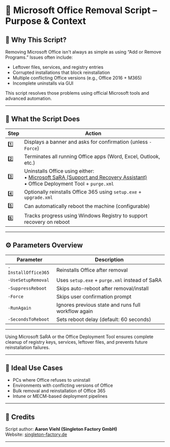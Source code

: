 # 🧹 Microsoft Office Removal Script – Purpose & Context

## 🎯 Why This Script?

Removing Microsoft Office isn't always as simple as using “Add or Remove Programs.” Issues often include:
- Leftover files, services, and registry entries
- Corrupted installations that block reinstallation
- Multiple conflicting Office versions (e.g., Office 2016 + M365)
- Incomplete uninstalls via GUI

This script resolves those problems using official Microsoft tools and advanced automation.

---

## 🧰 What the Script Does

| Step | Action                                                                                                                                                                          |
|------|---------------------------------------------------------------------------------------------------------------------------------------------------------------------------------|
| 1️⃣ | Displays a banner and asks for confirmation (unless `-Force`)                                                                                                                     |
| 2️⃣ | Terminates all running Office apps (Word, Excel, Outlook, etc.)                                                                                                                   |
| 3️⃣ | Uninstalls Office using either: <br> • [Microsoft SaRA (Support and Recovery Assistant)](https://aka.ms/SaRA_CommandLineVersionFiles) <br> • Office Deployment Tool + `purge.xml` |
| 4️⃣ | Optionally reinstalls Office 365 using `setup.exe` + `upgrade.xml`                                                                                                                |
| 5️⃣ | Can automatically reboot the machine (configurable)                                                                                                                               |
| 6️⃣ | Tracks progress using Windows Registry to support recovery on reboot                                                                                                              |

---

## ⚙️ Parameters Overview

| Parameter | Description |
|----------|-------------|
| `-InstallOffice365` | Reinstalls Office after removal |
| `-UseSetupRemoval` | Uses `setup.exe` + `purge.xml` instead of SaRA |
| `-SuppressReboot` | Skips auto-reboot after removal/install |
| `-Force` | Skips user confirmation prompt |
| `-RunAgain` | Ignores previous state and runs full workflow again |
| `-SecondsToReboot` | Sets reboot delay (default: 60 seconds) |

---

Using Microsoft SaRA or the Office Deployment Tool ensures complete cleanup of registry keys, services, leftover files, and prevents future reinstallation failures.

---

## 🧪 Ideal Use Cases
- PCs where Office refuses to uninstall
- Environments with conflicting versions of Office
- Bulk removal and reinstallation of Office 365
- Intune or MECM-based deployment pipelines

---

## 📎 Credits
Script author: **Aaron Viehl (Singleton Factory GmbH)**  
Website: [singleton-factory.de](https://singleton-factory.de)

---
